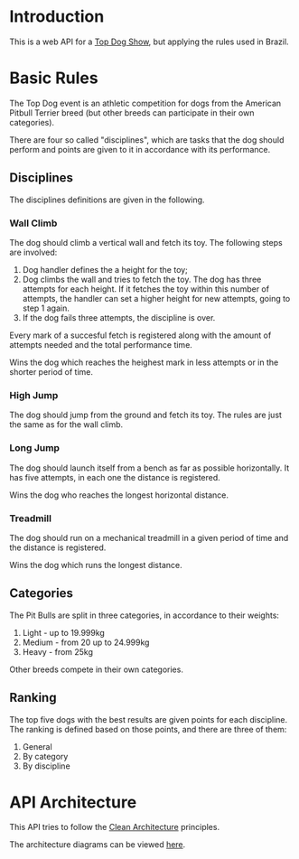 # Introduction

This is a web API for a [Top Dog Show](https://adbadog.com/calendar/top-dog-events/), but applying the rules
used in Brazil.

# Basic Rules

The Top Dog event is an athletic competition for dogs from the American Pitbull Terrier breed (but other breeds can participate in their own categories).

There are four so called "disciplines", which are tasks that the dog should perform and points are given to it in accordance with its performance.

## Disciplines

The disciplines definitions are given in the following.

### Wall Climb

The dog should climb a vertical wall and fetch its toy. The following steps are involved:

1. Dog handler defines the a height for the toy;
2. Dog climbs the wall and tries to fetch the toy. The dog has three attempts for each height.
   If it fetches the toy within this number of attempts, the handler can set a higher height for new attempts, going to step 1 again.
3. If the dog fails three attempts, the discipline is over.

Every mark of a succesful fetch is registered along with the amount of attempts needed and the total performance time.

Wins the dog which reaches the heighest mark in less attempts or in the shorter period of time.

### High Jump

The dog should jump from the ground and fetch its toy. The rules are just the same as for the wall climb.

### Long Jump

The dog should launch itself from a bench as far as possible horizontally.
It has five attempts, in each one the distance is registered.

Wins the dog who reaches the longest horizontal distance.

### Treadmill

The dog should run on a mechanical treadmill in a given period of time and the distance is registered.

Wins the dog which runs the longest distance.

## Categories

The Pit Bulls are split in three categories, in accordance to their weights:

1. Light - up to 19.999kg
2. Medium - from 20 up to 24.999kg
3. Heavy - from 25kg

Other breeds compete in their own categories.

## Ranking

The top five dogs with the best results are given points for each discipline. The ranking is defined based on those points, and there are three of them:

1. General
2. By category
3. By discipline

# API Architecture

This API tries to follow the [Clean Architecture](https://blog.cleancoder.com/uncle-bob/2012/08/13/the-clean-architecture.html) principles.

The architecture diagrams can be viewed [here](./documentation/design/architecture.md).
